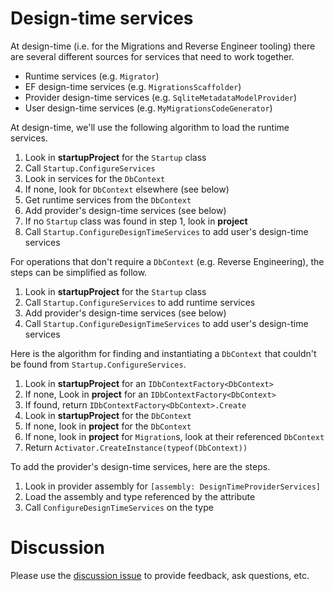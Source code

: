 # Design-time services

At design-time (i.e. for the Migrations and Reverse Engineer tooling) there are several different sources for services that need to work together.

* Runtime services (e.g. `Migrator`)
* EF design-time services (e.g. `MigrationsScaffolder`)
* Provider design-time services (e.g. `SqliteMetadataModelProvider`)
* User design-time services (e.g. `MyMigrationsCodeGenerator`)

At design-time, we'll use the following algorithm to load the runtime services.

1. Look in **startupProject** for the `Startup` class
2. Call `Startup.ConfigureServices`
3. Look in services for the `DbContext`
4. If none, look for `DbContext` elsewhere (see below)
5. Get runtime services from the `DbContext`
6. Add provider's design-time services (see below)
7. If no `Startup` class was found in step 1, look in **project**
8. Call `Startup.ConfigureDesignTimeServices` to add user's design-time services

For operations that don't require a `DbContext` (e.g. Reverse Engineering), the steps can be simplified as follow.

1. Look in **startupProject** for the `Startup` class
2. Call `Startup.ConfigureServices` to add runtime services
6. Add provider's design-time services (see below)
8. Call `Startup.ConfigureDesignTimeServices` to add user's design-time services

Here is the algorithm for finding and instantiating a `DbContext` that couldn't be found from `Startup.ConfigureServices`.

1. Look in **startupProject** for an `IDbContextFactory<DbContext>`
2. If none, Look in **project** for an `IDbContextFactory<DbContext>`
3. If found, return `IDbContextFactory<DbContext>.Create`
4. Look in **startupProject** for the `DbContext`
5. If none, look in **project** for the `DbContext`
6. If none, look in **project** for `Migration`s, look at their referenced `DbContext`
7. Return `Activator.CreateInstance(typeof(DbContext))`

To add the provider's design-time services, here are the steps.

1. Look in provider assembly for `[assembly: DesignTimeProviderServices]`
2. Load the assembly and type referenced by the attribute
3. Call `ConfigureDesignTimeServices` on the type

# Discussion

Please use the [discussion issue](https://github.com/aspnet/EntityFramework/issues/3159) to provide feedback, ask questions, etc.
